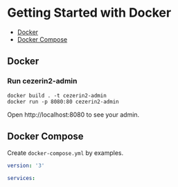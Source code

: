 # Getting Started with Docker

* [Docker](#docker)
* [Docker Compose](#docker-compose)

## Docker

### Run cezerin2-admin
```shell
docker build . -t cezerin2-admin
docker run -p 8080:80 cezerin2-admin
```

Open http://localhost:8080 to see your admin.  

## Docker Compose

Create `docker-compose.yml` by examples.

```yml
version: '3'

services:
  
```
